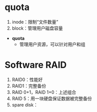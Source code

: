 # quota
1. inode：限制“文件数量”
2. block：管理用户磁盘容量
- **quota**
	- 管理用户资源，可以针对用户和组

# Software RAID
1. RAID0：性能好
2. RAID1：完整备份
3. RAID 0+1，RAID 1+0：上述组合
4. RAID 5：用一块硬盘保证数据被完整备份
5. spare disk：
<!--stackedit_data:
eyJoaXN0b3J5IjpbLTEyMTU4ODU0MzAsLTEyMTY4OTExMDAsLT
EyNDg4ODYxNjYsMTE0ODE5NDc1MywtMTc4MjUzMjAwN119
-->